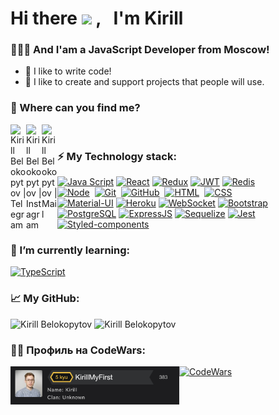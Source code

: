 # Hi there <img src="https://media.giphy.com/media/hvRJCLFzcasrR4ia7z/giphy.gif" width="25px"> , &nbsp; I'm Kirill

### 👨🏼‍💻 And I'am a JavaScript Developer from Moscow!

- 🤟 I like to write code!
- 🤌 I like to create and support projects that people will use.

### 🤔 Where can you find me?

<a href="http://t.me/FCLAY">
  <img align="left" alt="Kirill Belokopytov | Telegram" width="25px" src="https://upload.wikimedia.org/wikipedia/commons/thumb/5/5c/Telegram_Messenger.png/768px-Telegram_Messenger.png" />
</a>
<a href="https://www.instagram.com/k.blkptv/">
  <img align="left" alt="Kirill Belokopytov | Instagram" width="25px" src="https://upload.wikimedia.org/wikipedia/commons/thumb/9/96/Instagram.svg/640px-Instagram.svg.png" />
</a>
<a href="https://e.mail.ru/cgi-bin/sentmsg?To=kbelokopytov99@mail.ru&from=otvet&afterReload=1">
  <img align="left" alt="Kirill Belokopytov | Mail" width="25px" src="https://upload.wikimedia.org/wikipedia/commons/thumb/c/c2/Spark_App_Logo.svg/1200px-Spark_App_Logo.svg.png" />
</a>

<br />

### ⚡ My Technology stack:

[![Java Script](https://shields.io/badge/-Java_Script-F7DF1E?logo=javascript&style=for-the-badge&logoColor=222)](https://learn.javascript.ru/) 
[![React](https://shields.io/badge/-React-f9fbfa?logo=react&style=for-the-badge)](https://reactjs.org/)
[![Redux](https://shields.io/badge/-Redux-710B77?logo=redux&style=for-the-badge)](https://redux.js.org/)
[![JWT](https://shields.io/badge/-JWT-333?logo=JSONWebTokens&style=for-the-badge)](https://jwt.io/)
[![Redis](https://shields.io/badge/-Redis-f9fbfa?logo=Redis&style=for-the-badge)](https://redis.io/)
<br />
[![Node](https://shields.io/badge/-Node-333?logo=node.js&style=for-the-badge)](https://nodejs.org/en/)&nbsp;
[![Git](https://shields.io/badge/-Git-f0efe7?logo=git&style=for-the-badge)](https://git-scm.com/)&nbsp;
[![GitHub](https://shields.io/badge/-GitHub-333?logo=GitHub&style=for-the-badge)](https://github.com/)&nbsp;
[![HTML](https://shields.io/badge/-HTML5-E34F26?logo=html5&style=for-the-badge&logoColor=fff)](https://html5book.ru/html-html5/)&nbsp;
[![CSS](https://shields.io/badge/-CSS3-1572B6?logo=css3&style=for-the-badge&logoColor=fff)](https://html5book.ru/osnovy-css/)&nbsp;
<br />
[![Material-UI](https://img.shields.io/badge/-materialui-1572B6?logo=Material-UI&style=for-the-badge)](https://material-ui.com/ru/)
[![Heroku](https://img.shields.io/badge/-Heroku-431490?logo=heroku&style=for-the-badge)](https://www.heroku.com/)
[![WebSocket](https://img.shields.io/badge/-WebSocket-f9fbfa?logo=websocket&style=for-the-badge)](https://developer.mozilla.org/ru/docs/Web/API/WebSocket)
[![Bootstrap](https://img.shields.io/badge/-Bootstrap-f9fbfa?logo=bootstrap&style=for-the-badge)](https://getbootstrap.com/)
<br />
[![PostgreSQL](https://img.shields.io/badge/-PostgreSQL-f9fbfa?logo=PostgreSQL&style=for-the-badge)](https://www.postgresql.org/)
[![ExpressJS](https://img.shields.io/badge/-Express.js-333?logo=express&style=for-the-badge)](https://expressjs.com/ru/)
[![Sequelize](https://img.shields.io/badge/-Sequelize-f9fbfa?logo=Sequelize&style=for-the-badge)](https://sequelize.org/master/)
[![Jest](https://img.shields.io/badge/-Jest-97737e?logo=jest&style=for-the-badge)](https://jestjs.io/ru)
[![Styled-components](https://img.shields.io/badge/-styledcomponents-f9fbfa?logo=styledcomponents&style=for-the-badge)](https://styled-components.com/)

### 🌱 I’m currently learning:

[![TypeScript](https://img.shields.io/badge/-TypeScript-f9fbfa?logo=TypeScript&style=for-the-badge)](https://www.typescriptlang.org/)


### 📈 My GitHub:

 <img src="https://github-readme-stats.vercel.app/api/top-langs/?username=FCLAY-II&layout=compact)](https://github.com/anuraghazra/github-readme-stats&show_icons=true&theme=gotham" alt="Kirill Belokopytov" />
<img src="https://github-readme-stats.vercel.app/api?username=FCLAY-II&show_icons=true&theme=gotham" alt="Kirill Belokopytov" />

### 🥷🏻 Профиль на CodeWars:

[![CodeWars](https://img.shields.io/badge/-CodeWars-333?logo=CodeWars&style=for-the-badge)](https://www.codewars.com/users/KirillMyFirst)
<img align="left" alt="Kirill Belokopytov | Mail" width="270px" src='./img/codewars.png'/>


